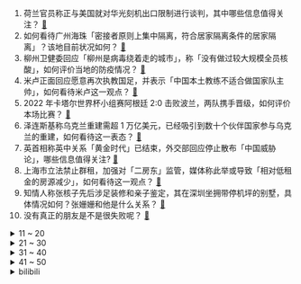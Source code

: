 1. 荷兰官员称正与美国就对华光刻机出口限制进行谈判，其中哪些信息值得关注？ [:link:](https://www.zhihu.com/question/569139929)
2. 如何看待广州海珠「密接者原则上集中隔离，符合居家隔离条件的居家隔离」？该地目前状况如何？ [:link:](https://www.zhihu.com/question/569757314)
3. 柳州卫健委回应「柳州是病毒绕着走的城市」，称「没有做过较大规模全员核酸」，如何评价当地的防疫情况？ [:link:](https://www.zhihu.com/question/569592201)
4. 米卢正面回应愿意再次执教国足，并表示「中国本土教练不适合做国家队主帅」，如何看待米卢这一观点？ [:link:](https://www.zhihu.com/question/569585212)
5. 2022 年卡塔尔世界杯小组赛阿根廷 2:0 击败波兰，两队携手晋级，如何评价本场比赛？ [:link:](https://www.zhihu.com/question/569826263)
6. 泽连斯基称乌克兰重建需超 1 万亿美元，已经吸引到数十个伙伴国家参与乌克兰的重建，如何看待这一表态？ [:link:](https://www.zhihu.com/question/569825457)
7. 英首相称英中关系「黄金时代」已结束，外交部回应停止散布「中国威胁论」，哪些信息值得关注? [:link:](https://www.zhihu.com/question/569801946)
8. 上海市立法禁止群租，加强对「二房东」监管，媒体称此举或导致「相对低租金的房源减少」，如何看待这一观点？ [:link:](https://www.zhihu.com/question/569739229)
9. 知情人称张核子先后涉足装修和亲子鉴定，其在深圳坐拥带停机坪的别墅，具体情况如何？张姗姗和他是什么关系？ [:link:](https://www.zhihu.com/question/569614379)
10. 没有真正的朋友是不是很失败呢？ [:link:](https://www.zhihu.com/question/568983457)
<details>
<summary>11 ~ 20</summary>

11. 2022 年卡塔尔世界杯小组赛法国 0:1 小负突尼斯，如何评价本场比赛？ [:link:](https://www.zhihu.com/question/569826070)
12. 如何评价曹则贤教授关于数学物理有 85% 的知识未传入中国的观点？ [:link:](https://www.zhihu.com/question/530803093)
13. 世界杯 C、D 两组比赛结束，各队发挥如何？16 强阿根廷对阵澳大利亚、法国战波兰，你看好谁能晋级？ [:link:](https://www.zhihu.com/question/569852755)
14. 如何看待求职者遭 HR 吐槽「全家是下等人 」，公司称「投诉到网上又咋样 」？你有过哪些奇葩面试经历？ [:link:](https://www.zhihu.com/question/569722553)
15. 意大利为什么无缘2022年世界杯，欧洲杯冠军不能直接获得参赛权吗？ [:link:](https://www.zhihu.com/question/567183334)
16. 北京多区发布通知，无社会面活动人员不外出可不必每日核酸检测，哪些信息值得关注？ [:link:](https://www.zhihu.com/question/569762385)
17. 2022 年卡塔尔世界杯小组赛墨西哥 2:1 沙特， 两队均遭淘汰，如何评价本场比赛？ [:link:](https://www.zhihu.com/question/569826306)
18. 工作中，到底应该怎么和同事相处？ [:link:](https://www.zhihu.com/question/264730914)
19. 你在健身房遇到过哪些有意思的事情？ [:link:](https://www.zhihu.com/question/20853240)
20. 德国副总理哈贝克放话「欧盟将为与美国的贸易冲突做好准备」，如何解读？ [:link:](https://www.zhihu.com/question/569747498)
</details>
<details>
<summary>21 ~ 30</summary>

21. 家长辱骂班主任被拘十日，律师称若未被谅解，顶格处罚并无不当，如何看待此事？ [:link:](https://www.zhihu.com/question/569338395)
22. 既然拼音能组成汉字，那为什么汉语不能只用拼音？ [:link:](https://www.zhihu.com/question/545195950)
23. 法国向乌克兰运送 100 台超大功率发电机，这透露了哪些信息？ [:link:](https://www.zhihu.com/question/568832709)
24. 你曾踏足的城市中，在哪些地方体验到了「建筑之美」？ [:link:](https://www.zhihu.com/question/569398825)
25. 上财校长称我国有 40 万博士生像乞丐一样做研究工作，目前我国博士生待遇究竟如何？ [:link:](https://www.zhihu.com/question/569543654)
26. 为什么朋友圈很少晒四年级以上的娃？ [:link:](https://www.zhihu.com/question/462953490)
27. 95 后夫妻打工 10 年存 20 万买房，带三子女入住毛坯房称「一样很幸福 」，如何看待他们的选择？ [:link:](https://www.zhihu.com/question/569718968)
28. 2022 年卡塔尔世界杯小组赛澳大利亚 1:0 丹麦小组出线，如何评价本场比赛？ [:link:](https://www.zhihu.com/question/569826203)
29. 网友在兰州拍到不明发光体，当地气象局回应称「暂不明确」，该物体有可能是什么？ [:link:](https://www.zhihu.com/question/569363411)
30. 湖南浏阳通报「街道工作人员与居民发生言语冲突并打人 」，涉事干部已停职，有哪些警示作用？ [:link:](https://www.zhihu.com/question/569750165)
</details>
<details>
<summary>31 ~ 40</summary>

31. 加拿大发布「印太战略」渲染中国威胁论，我使馆有力驳斥，如何评价加拿大现行的对华政策？ [:link:](https://www.zhihu.com/question/569327473)
32. 联防联控发布加强老年人新冠病毒疫苗接种工作方案，要「加快提升80岁以上人群接种率」，哪些信息值得关注？ [:link:](https://www.zhihu.com/question/569557902)
33. 为什么不能打猫？ [:link:](https://www.zhihu.com/question/561677944)
34. 港媒称「西方虚伪双标」「可怜乌克兰整个国家一起陪葬」，如何评价西方多国兜个圈仍大举购入俄石油的行为？ [:link:](https://www.zhihu.com/question/569580914)
35. 马斯克线上全面「炮轰」苹果，质疑其广告投放、应用商店审查、30% 的苹果税等诸多问题，如何看待此事？ [:link:](https://www.zhihu.com/question/569759160)
36. 如果科幻作品中的星门被大规模应用，如何评估此类设施的军事价值，社会效益以及对本银河文明的影响？ [:link:](https://www.zhihu.com/question/568770778)
37. 掌握了什么思想让你的数学水平有了质的飞跃? [:link:](https://www.zhihu.com/question/569024071)
38. 因世界杯比赛失利，韩国队「一哥」孙兴慜遭恶意网暴，如何看待韩国舆论场上针对运动员的网络暴力现象？ [:link:](https://www.zhihu.com/question/569739193)
39. 拼多多三季度净利润 105.9 亿元，为连续第六个季度维持了利润正增长，哪些信息值得关注？ [:link:](https://www.zhihu.com/question/569523467)
40. 如何看待六旬老人养的近 4000 只鸭子被人投毒，损失几十万？投毒者将面临什么处罚？ [:link:](https://www.zhihu.com/question/569732307)
</details>
<details>
<summary>41 ~ 50</summary>

41. 美国法官称特朗普在 2020 年大选期间的行为不受「绝对豁免权」保护，这意味着什么？ [:link:](https://www.zhihu.com/question/569538578)
42. 当孩子逐渐长大学会独立思考后，发现社会规则与他所受教育存在差异，因此「质疑」我时，应该怎样跟孩子解释? [:link:](https://www.zhihu.com/question/551171367)
43. 如何看待广州治愈 101 岁合并基础病新冠患者？新冠目前主要的治疗手段有哪些？治疗难度在哪？ [:link:](https://www.zhihu.com/question/569892059)
44. 男子因前妻为儿子改姓拒付抚养费，如何从法律角度解读？ [:link:](https://www.zhihu.com/question/569736234)
45. 如何看待哪吒汽车近日发布的技术品牌「浩智」？ [:link:](https://www.zhihu.com/question/569577728)
46. 为什么《西游记》中没有女的喜欢孙悟空? [:link:](https://www.zhihu.com/question/569137722)
47. 个人养老金有什么用？个人养老金相比个人储蓄有哪些优势？ [:link:](https://www.zhihu.com/question/567990839)
48. 辩论时如何拆掉对手的事例/数据？ [:link:](https://www.zhihu.com/question/42662696)
49. 日本首相称「拥有对敌基地攻击能力将有助于强化外交」，释放了哪些信息？如何评价日本政府推进的防卫力建设？ [:link:](https://www.zhihu.com/question/569568495)
50. 如何评价德国队可能史无前例地连续两届止步世界杯小组赛？ [:link:](https://www.zhihu.com/question/568449405)
</details><details>
<summary>bilibili</summary>

1. 关于我连夜去上海找甲方要92万片卫生巾这件事 [:link:](//www.bilibili.com/video/BV1BG4y197a8)
2. 【亮记生物鉴定】网络热传生物鉴定44 [:link:](//www.bilibili.com/video/BV16d4y1x7TD)
3. 《赌球心态大赏》 [:link:](//www.bilibili.com/video/BV1FR4y1Z7RV)
4. 《原神》新玩法预告PV：「来一局七圣召唤吧！」 [:link:](//www.bilibili.com/video/BV1UK411R7Jo)
5. 买游艇为何买椟还珠？【小约翰】 [:link:](//www.bilibili.com/video/BV1Je4y1W7Qn)
6. 吴亦凡在中国坐牢13年已经算幸运的了！哎 希望出来可以有机会改过自新吧 [:link:](//www.bilibili.com/video/BV1gK411R7Rt)
7. 当代愚公移山，削平1250座山，用凿子凿出的红旗渠 [:link:](//www.bilibili.com/video/BV1eD4y1e7MB)
8. 全村吃席 我坐小孩那桌 [:link:](//www.bilibili.com/video/BV1XW4y1H7Ap)
9. 自己做个深渊茶几，好像在家打了两口井 [:link:](//www.bilibili.com/video/BV1AG411F7eF)
10. 为了守护学校我成为了偶像，但老师版。 [:link:](//www.bilibili.com/video/BV1RR4y1o7Eo)
<details>
<summary>11 ~ 20</summary>

11. 750的自助还能吃回本？进店发现我的想象力还是不够【凭啥这么贵45-京彩臻品火锅】 [:link:](//www.bilibili.com/video/BV1Zd4y1x7MM)
12. 《水果社交》 [:link:](//www.bilibili.com/video/BV15W4y1p7Dx)
13. 蓝 色 妖 姬 是 怎 样 炼 成 的 [:link:](//www.bilibili.com/video/BV1qe4y1g77n)
14. 《无限暖暖》首曝PV——无论何时都要盛装登场！ [:link:](//www.bilibili.com/video/BV13K411R7cS)
15. 我见过候鸟就这么去了南方 [:link:](//www.bilibili.com/video/BV1AW4y1s71D)
16. 千万别找有女友的兄弟pk这些问题！！！！ [:link:](//www.bilibili.com/video/BV1E44y1Q7Zg)
17. 我社死了！上网课用夹子音吸猫发现没关麦！！！！ [:link:](//www.bilibili.com/video/BV1nD4y1v7Lr)
18. Red Velvet《Birthday》MV [:link:](//www.bilibili.com/video/BV1ZP4y1X7qV)
19. 这就是做了四天的成果吗？ [:link:](//www.bilibili.com/video/BV1VD4y1v7nZ)
20. 机械设计原理 [:link:](//www.bilibili.com/video/BV1r24y1C7eG)
</details>
<details>
<summary>21 ~ 30</summary>

21. 一年未见地雷怀孕，漠叔不认帐了 [:link:](//www.bilibili.com/video/BV1gM411k7HC)
22. 90后爸妈是怎么教育小孩的？ [:link:](//www.bilibili.com/video/BV1Nd4y147CM)
23. 春节联欢晚会宿舍分会场 [:link:](//www.bilibili.com/video/BV1bD4y1e75R)
24. 《奇遇乐章：迪士尼动画挚爱组曲》MV！一次梦想成真！里面有你曾经的梦吗？ [:link:](//www.bilibili.com/video/BV1s14y1E7SX)
25. 看好了沉香！宝莲灯是这么用的 ！(番外篇) [:link:](//www.bilibili.com/video/BV1114y1n7zg)
26. “咱B站粉丝1000万了？赶紧做个视频！急！” [:link:](//www.bilibili.com/video/BV1bD4y1v7bz)
27. 把名梗图让AI绘画三次后你还猜得出吗？ [:link:](//www.bilibili.com/video/BV11e4y1g7Qw)
28. 《自由之摇》 [:link:](//www.bilibili.com/video/BV1je4y1g7i9)
29. 生活小妙招 [:link:](//www.bilibili.com/video/BV1j14y1E7i3)
30. 点进来爽！《每个眼神都只身荒野》宋亚轩炸翻舞台！ [:link:](//www.bilibili.com/video/BV12g411p7N3)
</details>
<details>
<summary>31 ~ 40</summary>

31. 以前没发现我家原来这么穷 [:link:](//www.bilibili.com/video/BV1cK411R7vC)
32. 上美影 联手 vivo 挑战《哪吒闹海》皮影戏 [:link:](//www.bilibili.com/video/BV1fG411M7Mr)
33. 50斤蔬菜能做出多少蔬菜粉？帅小伙买来尝试，发现.... [:link:](//www.bilibili.com/video/BV12d4y1t7a8)
34. 少佐，请给我命令。 [:link:](//www.bilibili.com/video/BV1VG411F71s)
35. 林家有女初长成  力拔山兮气盖世 [:link:](//www.bilibili.com/video/BV12K411R7mS)
36. 大连.品海楼  厨子探店¥1？11 [:link:](//www.bilibili.com/video/BV1SD4y1e7o3)
37. 今天晚生吃包谷饭下盘折耳根～ [:link:](//www.bilibili.com/video/BV1bY411d7E6)
38. 《有样学样》 [:link:](//www.bilibili.com/video/BV1yP411T7d4)
39. 大炮！不许这样对你空叔叔！ [:link:](//www.bilibili.com/video/BV1ZR4y1o7Co)
40. 废物的养成 [:link:](//www.bilibili.com/video/BV1BP4y1X72g)
</details>
<details>
<summary>41 ~ 50</summary>

41. 【ITZY】 "Cheshire" M/V [:link:](//www.bilibili.com/video/BV18K411R74X)
42. “短短几秒钟 心动了六次” [:link:](//www.bilibili.com/video/BV1q84y1r7pu)
43. 谢幕 || 夷陵大火，永安托孤，老兵不死，只是凋零 [:link:](//www.bilibili.com/video/BV1Ve4y1g7ax)
44. 年度最奇葩手机？价值30w的小米12S Ultra概念版上手 [:link:](//www.bilibili.com/video/BV18v4y1d72R)
45. 我的世界VS迷你世界 终审判决 [:link:](//www.bilibili.com/video/BV1544y1Q7nC)
46. 我收容了MC主世界的所有BOSS！！！ [:link:](//www.bilibili.com/video/BV1aP4y1X7XU)
47. 【原神】摆拍狂魔「奇妙的待机动画互动4.0」 [:link:](//www.bilibili.com/video/BV1Sg411p7uC)
48. 致敬经典！马嘉祺翻唱亚洲第一男高音张雨生《我期待》【时代少年团三周年音乐分享会】 [:link:](//www.bilibili.com/video/BV1xG411M7hX)
49. 一个人，引爆震颤人类的世纪之战！ [:link:](//www.bilibili.com/video/BV1Wg411W7kH)
50. 诺手：你2级这点血量敢越塔的啊？到底谁才是T0上单？重赛！ [:link:](//www.bilibili.com/video/BV1DM411z7Q1)
</details>
<details>
<summary>51 ~ 60</summary>

51. 骑行流浪川西，住进地下涵洞，收拾一番涵洞变成完美庇护所 [:link:](//www.bilibili.com/video/BV1eY411d7NE)
52. 最快抗塔世界纪录：2分13秒！仅存在一瞬的完美时机！！ [:link:](//www.bilibili.com/video/BV16D4y1e7S8)
53. 【原神四神】一吻天荒 [:link:](//www.bilibili.com/video/BV1F84y1y7Fa)
54. 今天我一定要证明自己！ [:link:](//www.bilibili.com/video/BV1n8411j7Kc)
55. 密室员工:“放心，我很敬业的” [:link:](//www.bilibili.com/video/BV13W4y1s7Y6)
56. 中国政法大学教授寄语当代青年：不要阴阳怪气，少说风凉话，多做众志成城的事，创造时代新风尚。 [:link:](//www.bilibili.com/video/BV1Z84y1r7z4)
57. 我刚付钱买了炒粉和手抓饼 结果老板跑路了 我只能一路追着饭跑 [:link:](//www.bilibili.com/video/BV1qg411p7B2)
58. 势利的阿真惹众怒 [:link:](//www.bilibili.com/video/BV1BD4y1e7CT)
59. 街头弹唱 陈粒《走马》世界孤立我任它奚落 [:link:](//www.bilibili.com/video/BV1984y1C7C7)
60. 【oc/meme】happy face [:link:](//www.bilibili.com/video/BV1v44y1D7bV)
</details>
<details>
<summary>61 ~ 70</summary>

61. 世 界 杯.exe [:link:](//www.bilibili.com/video/BV1QK41197sz)
62. 【水果猎人】网络热门水果鉴定24 [:link:](//www.bilibili.com/video/BV1Ue4y1g7Cj)
63. 一个斯拉夫女人的告别 [:link:](//www.bilibili.com/video/BV1F3411f7cw)
64. 执法人员：我是来干啥的来着？ [:link:](//www.bilibili.com/video/BV1Wg411W73Z)
65. 自制可以辅助做菜按摩的机械外骨骼 [:link:](//www.bilibili.com/video/BV16P411u7df)
66. 【虚弱体但501卡！】21天瘦十斤系列！华语金曲x卡点帕梅拉燃脂操hiit！35min清晨空腹有氧 宅家隔离趣味有氧！小空间友好！小白虚弱体进！ [:link:](//www.bilibili.com/video/BV1HM411k7Hz)
67. 这文物，真的不是真的 [:link:](//www.bilibili.com/video/BV1B14y1n7w2)
68. 某瓣9.0，据说看了一遍就不想再看的电影，艾德里安·布洛迪封神之作《超脱》 [:link:](//www.bilibili.com/video/BV1Ee4y1g7b1)
69. 社 交 悍 匪 x3 [:link:](//www.bilibili.com/video/BV18G4y157nW)
70. 全球十大自助餐！顶级鱼子酱海鲜随便吃！500一位能吃回本吗 [:link:](//www.bilibili.com/video/BV1TK411R7EL)
</details>
<details>
<summary>71 ~ 80</summary>

71. 我妹是懂现场版的 [:link:](//www.bilibili.com/video/BV1hW4y1p79u)
72. 沙漠猫：我们把毒蛇当辣条吃，超凶哒! [:link:](//www.bilibili.com/video/BV1UP4y1X7Et)
73. 单身四十多年体重两百多斤，他与这个世界格格不入 [:link:](//www.bilibili.com/video/BV1rW4y1H7vU)
74. 就是最强 没有之一 [:link:](//www.bilibili.com/video/BV1cg411W711)
75. 头 号 洒 家 [:link:](//www.bilibili.com/video/BV1zg411p7Hp)
76. 卢塞尔的VIP体验区，再次和梅老板0距离 [:link:](//www.bilibili.com/video/BV1G24y1y7eM)
77. 对面下路萧炎我真不开玩笑 [:link:](//www.bilibili.com/video/BV17v4y1d7f4)
78. 人造晨雾，渔夫摆拍，老农演戏！网红田园照，竟是这么拍的！ [:link:](//www.bilibili.com/video/BV1Dg411p7rz)
79. 一次学会凉菜常用六种汁，放在收藏夹吃灰吧 [:link:](//www.bilibili.com/video/BV1kY411d7FH)
80. 和珅·前半生：没有天生的贪污犯，和珅早年什么样？【乾隆往事】 [:link:](//www.bilibili.com/video/BV1ZG411M7nh)
</details>
<details>
<summary>81 ~ 90</summary>

81. 【抽奖预告】总价值8.5万！！送你一整个超级电竞房！130W粉丝福利！ [:link:](//www.bilibili.com/video/BV1mP411T76y)
82. 突袭up主酒店房间，他们居然带了？？？ [:link:](//www.bilibili.com/video/BV18P411T7ub)
83. 卡塔尔土豪球馆吃什么？现场见证C罗头发丝进球，什么体验？ [:link:](//www.bilibili.com/video/BV1FP411g7q3)
84. 【原神】全角色AI改头像 [:link:](//www.bilibili.com/video/BV16v4y1d7tZ)
85. 小心烂桃花，疯批恋爱脑有多恐怖？经典网剧《灵魂摆渡》第十六回 [:link:](//www.bilibili.com/video/BV1kG4y197xm)
86. 东方曜：灾难总是慢我一步 [:link:](//www.bilibili.com/video/BV1W84y1k712)
87. 【原神】看好了程序员！纳西妲还能这样玩！ [:link:](//www.bilibili.com/video/BV1WG4y197yQ)
88. 【阿斗】全剧仅有一句台词，背后的真相却感动了世界千万网友！美剧史诗巨作《权力的游戏》第21期 [:link:](//www.bilibili.com/video/BV1aR4y1y7B8)
89. 《怪味花生》的快乐你懂的！世界杯看球、追剧不得给自己学做点小零食？ [:link:](//www.bilibili.com/video/BV1DW4y1H7dr)
90. 【时代少年团】《浅炸一下吧！》05：拍摄进行时 [:link:](//www.bilibili.com/video/BV13P4y197bB)
</details>
<details>
<summary>91 ~ 100</summary>

91. 星期三，我的嘴替！ [:link:](//www.bilibili.com/video/BV11P411u7Zx)
92. 【小卖部】突发！哑巴溜子寡妇四眼将会永久离开小卖部.... [:link:](//www.bilibili.com/video/BV1Be4y1g7JR)
93. 这公司迟早进入世界五百强，00后执行力太强了，路越走越宽 [:link:](//www.bilibili.com/video/BV1Y14y1E7Jo)
94. 【黄龄】浴室玩耍时间，《若把你》比作歌，你们便是那高山流水～～～ [:link:](//www.bilibili.com/video/BV1nK411R7uK)
95. 无屏风表演《口技》还原文言文 ！！！ [:link:](//www.bilibili.com/video/BV1JD4y1e7Q4)
96. 成都小学门口的“铁板烤鸭”铁板烧，烤到滋滋冒油的老味道 [:link:](//www.bilibili.com/video/BV1PG411u7Yf)
97. 封校...已经...无所谓了...《最 骚 营 销 号 44》 [:link:](//www.bilibili.com/video/BV14G4y1d74Q)
98. 咱就是说，原来速冻饺子这样煮就不会破皮呀，下次煮饺子的时候试试！#娱乐评论大赏 #饺子 #速冻饺子 [:link:](//www.bilibili.com/video/BV1kD4y1e7XB)
99. 【已使用2年】在12月减掉20斤，你也可以|大体重友好|走走而已⑧ [:link:](//www.bilibili.com/video/BV1h24y1y7ps)
100. 有了170w粉丝以后…我和女友迷茫了！如果真怀孕了视频怎么拍？ [:link:](//www.bilibili.com/video/BV1d14y1n7kL)
</details></details>